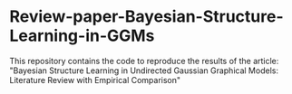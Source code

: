 # Review-paper-Bayesian-Structure-Learning-in-GGMs
This repository contains the code to reproduce the results of the article: "Bayesian Structure Learning in Undirected Gaussian Graphical Models: Literature Review with Empirical Comparison"
